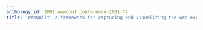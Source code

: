 ```yaml
---
anthology_id: 2001.wwwconf_conference-2001.74
title: 'WebQuilt: a framework for capturing and visualizing the web experience'
---
```

